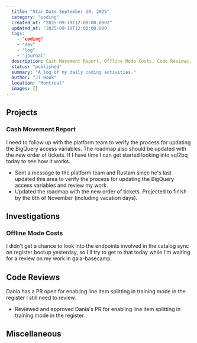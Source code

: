 ```yaml
---
  title: "Star Date September 19, 2025"
  category: "coding"
  created_at: "2025-09-19T12:00:00.000Z"
  updated_at: "2025-09-19T12:00:00.000
  tags: 
    - "coding"
    - "dev"
    - "log"
    - "journal"
  description: Cash Movement Report, Offline Mode Costs, Code Reviews, Miscellaneous
  status: "published"
  summary: "A log of my daily coding activities."
  author: "JT Houk"
  location: "Montreal"
  images: []
---
```


## Projects

### Cash Movement Report

I need to follow up with the platform team to verify the process for updating the BigQuery access variables.
The roadmap also should be updated with the new order of tickets.
If I have time I can get started looking into sql2bq today to see how it works.

- Sent a message to the platform team and Rustam since he's last updated this area to verify the process for updating the BigQuery access variables and review my work.
- Updated the roadmap with the new order of tickets. Projected to finish by the 6th of November (including vacation days).

## Investigations

### Offline Mode Costs

I didn't get a chance to look into the endpoints involved in the catalog sync on register bootup yesterday,
so I'll try to get to that today while I'm waiting for a review on my work in gaia-basecamp.

## Code Reviews

Dania has a PR open for enabling line item splitting in training mode in the register I still need to review.

- Reviewed and approved Dania's PR for enabling line item splitting in training mode in the register.

## Miscellaneous

